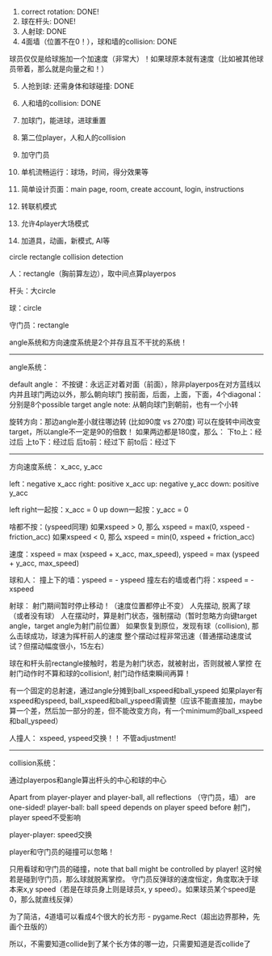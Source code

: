 1. correct rotation: DONE!
2. 球在杆头: DONE!
3. 人射球: DONE
4. 4面墙（位置不在0！），球和墙的collision: DONE

球员仅仅是给球施加一个加速度（非常大）！如果球原本就有速度（比如被其他球员带着，那么就是向量之和！）

5. 人抢到球: 还需身体和球碰撞: DONE
6. 人和墙的collision: DONE
7. 加球门，能进球，进球重置
8. 第二位player，人和人的collision
9. 加守门员
10. 单机流畅运行：球场，时间，得分效果等
11. 简单设计页面：main page, room, create account, login, instructions

12. 转联机模式
13. 允许4player大场模式
14. 加道具，动画，新模式, AI等


circle rectangle collision detection

人：rectangle（胸前算左边），取中间点算playerpos

杆头：大circle

球：circle

守门员：rectangle

angle系统和方向速度系统是2个并存且互不干扰的系统！

------------------------------------------------------------------------
angle系统：

default angle：
不按键：永远正对着对面（前面），除非playerpos在对方蓝线以内并且球门两边以外，那么朝向球门
按前面，后面，上面，下面，4个diagonal：分别是8个possible target angle
note: 从朝向球门到朝前，也有一个小转

旋转方向：那边angle差小就往哪边转 (比如90度 vs 270度)
可以在旋转中间改变target，所以angle不一定是90的倍数！
如果两边都是180度，那么：
下to上：经过后
上to下：经过后
后to前：经过下
前to后：经过下

------------------------------------------------------------------------

方向速度系统：
x_acc, y_acc

left：negative x_acc
right: positive x_acc
up: negative y_acc
down: positive y_acc

left right一起按：x_acc = 0
up down一起按：y_acc = 0

啥都不按：(yspeed同理)
如果xspeed > 0, 那么 xspeed = max(0, xspeed - friction_acc)
如果xspeed < 0, 那么 xspeed = min(0, xspeed + friction_acc)

速度：xspeed = max (xspeed + x_acc, max_speed), yspeed = max (yspeed + y_acc, max_speed)

球和人：
撞上下的墙：yspeed = - yspeed
撞左右的墙或者门将：xspeed = - xspeed

射球：
射门期间暂时停止移动！（速度位置都停止不变）
人先摆动, 脱离了球（或者没有球）
人在摆动时，算是射门状态，强制摆动（暂时忽略方向键target angle，target angle为射门前位置）
如果恢复到原位，发现有球（collision), 那么击球成功，球速为挥杆前人的速度
整个摆动过程非常迅速（普通摆动速度试试？但摆动幅度很小，15左右）

球在和杆头前rectangle接触时，若是为射门状态，就被射出，否则就被人掌控
在射门动作时不算和球的collision!, 射门动作结束瞬间再算！

有一个固定的总射速，通过angle分摊到ball_xspeed和ball_yspeed
如果player有xspeed和yspeed, ball_xspeed和ball_yspeed需调整（应该不能直接加，maybe算一个差，然后加一部分的差，但不能改变方向，有一个minimum的ball_xspeed和ball_yspeed）

人撞人：
xspeed, yspeed交换！！
不管adjustment!

------------------------------------------------------------------------
collision系统：

通过playerpos和angle算出杆头的中心和球的中心

Apart from player-player and player-ball, all reflections （守门员，墙） are one-sided!
player-ball: ball speed depends on player speed before 射门，player speed不受影响

player-player: speed交换

player和守门员的碰撞可以忽略！

只用看球和守门员的碰撞，note that ball might be controlled by player! 这时候若是碰到守门员，那么球就脱离掌控。
守门员反弹球的速度恒定，角度取决于球本来x,y speed（若是在球员身上则是球员x, y speed）。如果球员某个speed是0，那么就直线反弹）

为了简洁，4道墙可以看成4个很大的长方形 - pygame.Rect（超出边界那种，先画个丑版的）

所以，不需要知道collide到了某个长方体的哪一边，只需要知道是否collide了








